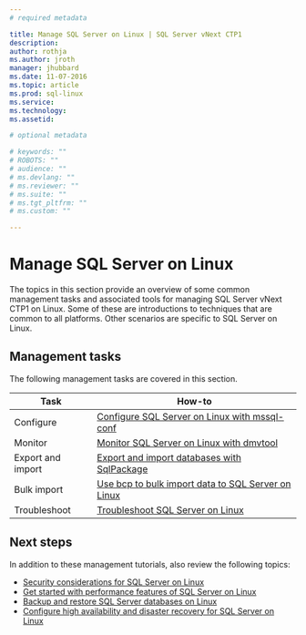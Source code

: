 ```yaml
---
# required metadata

title: Manage SQL Server on Linux | SQL Server vNext CTP1
description: 
author: rothja 
ms.author: jroth 
manager: jhubbard
ms.date: 11-07-2016
ms.topic: article
ms.prod: sql-linux
ms.service: 
ms.technology: 
ms.assetid: 

# optional metadata

# keywords: ""
# ROBOTS: ""
# audience: ""
# ms.devlang: ""
# ms.reviewer: ""
# ms.suite: ""
# ms.tgt_pltfrm: ""
# ms.custom: ""

---
```

# Manage SQL Server on Linux

The topics in this section provide an overview of some common management tasks and associated tools for managing SQL Server vNext CTP1 on Linux. Some of these are introductions to techniques that are common to all platforms. Other scenarios are specific to SQL Server on Linux.

## Management tasks
The following management tasks are covered in this section.

| Task | How-to |
|------|------|
| Configure | [Configure SQL Server on Linux with mssql-conf](sql-server-linux-configure-mssql-conf.md) |
| Monitor | [Monitor SQL Server on Linux with dmvtool](sql-server-linux-dmv-tool.md) |
| Export and import | [Export and import databases with SqlPackage](sql-server-linux-export-import-with-sqlpackage.md) |
| Bulk import | [Use bcp to bulk import data to SQL Server on Linux](sql-server-linux-import-data-with-bcp.md) |
| Troubleshoot | [Troubleshoot SQL Server on Linux](sql-server-linux-troubleshooting-guide.md) |

## Next steps
In addition to these management tutorials, also review the following topics:

- [Security considerations for SQL Server on Linux](sql-server-linux-security-get-started.md)
- [Get started with performance features of SQL Server on Linux](sql-server-linux-performance-get-started.md)
- [Backup and restore SQL Server databases on Linux](sql-server-linux-backup-and-restore-database.md)
- [Configure high availability and disaster recovery for SQL Server on Linux](sql-server-linux-configure-high-availability-and-disaster-recovery.md)
